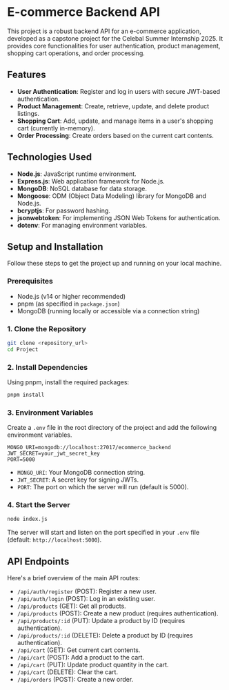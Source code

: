 # E-commerce Backend API

This project is a robust backend API for an e-commerce application, developed as a capstone project for the Celebal Summer Internship 2025. It provides core functionalities for user authentication, product management, shopping cart operations, and order processing.

## Features

- **User Authentication**: Register and log in users with secure JWT-based authentication.
- **Product Management**: Create, retrieve, update, and delete product listings.
- **Shopping Cart**: Add, update, and manage items in a user's shopping cart (currently in-memory).
- **Order Processing**: Create orders based on the current cart contents.

## Technologies Used

- **Node.js**: JavaScript runtime environment.
- **Express.js**: Web application framework for Node.js.
- **MongoDB**: NoSQL database for data storage.
- **Mongoose**: ODM (Object Data Modeling) library for MongoDB and Node.js.
- **bcryptjs**: For password hashing.
- **jsonwebtoken**: For implementing JSON Web Tokens for authentication.
- **dotenv**: For managing environment variables.

## Setup and Installation

Follow these steps to get the project up and running on your local machine.

### Prerequisites

- Node.js (v14 or higher recommended)
- pnpm (as specified in `package.json`)
- MongoDB (running locally or accessible via a connection string)

### 1. Clone the Repository

```bash
git clone <repository_url>
cd Project
```

### 2. Install Dependencies

Using pnpm, install the required packages:

```bash
pnpm install
```

### 3. Environment Variables

Create a `.env` file in the root directory of the project and add the following environment variables.

```
MONGO_URI=mongodb://localhost:27017/ecommerce_backend
JWT_SECRET=your_jwt_secret_key
PORT=5000
```

- `MONGO_URI`: Your MongoDB connection string.
- `JWT_SECRET`: A secret key for signing JWTs.
- `PORT`: The port on which the server will run (default is 5000).

### 4. Start the Server

```bash
node index.js
```

The server will start and listen on the port specified in your `.env` file (default: `http://localhost:5000`).

## API Endpoints

Here's a brief overview of the main API routes:

- `/api/auth/register` (POST): Register a new user.
- `/api/auth/login` (POST): Log in an existing user.
- `/api/products` (GET): Get all products.
- `/api/products` (POST): Create a new product (requires authentication).
- `/api/products/:id` (PUT): Update a product by ID (requires authentication).
- `/api/products/:id` (DELETE): Delete a product by ID (requires authentication).
- `/api/cart` (GET): Get current cart contents.
- `/api/cart` (POST): Add a product to the cart.
- `/api/cart` (PUT): Update product quantity in the cart.
- `/api/cart` (DELETE): Clear the cart.
- `/api/orders` (POST): Create a new order.

